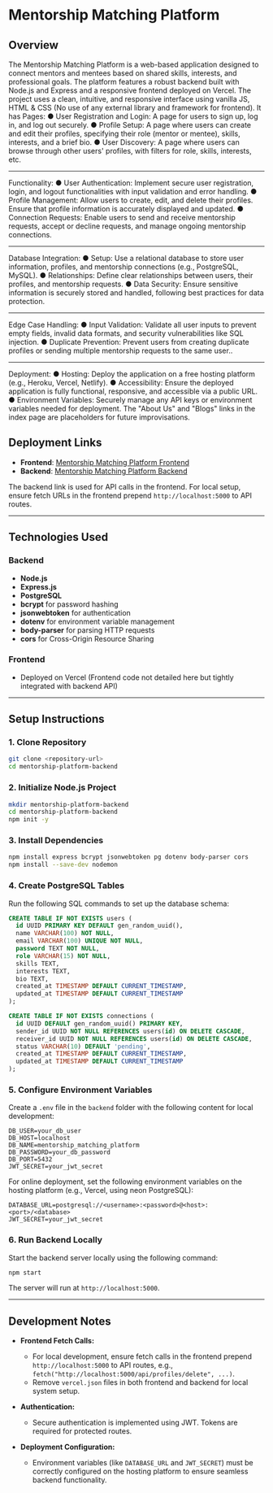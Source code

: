 # Mentorship Matching Platform

## Overview
The Mentorship Matching Platform is a web-based application designed to connect mentors and mentees based on shared skills, interests, and professional goals. The platform features a robust backend built with Node.js and Express and a responsive frontend deployed on Vercel.
The project uses a clean, intuitive, and responsive interface using vanilla JS, HTML & CSS (No use of any external library and framework for frontend). It has 
Pages:
●	User Registration and Login: A page for users to sign up, log in, and log out securely.
●	Profile Setup: A page where users can create and edit their profiles, specifying their role (mentor or mentee), skills, interests, and a brief bio.
●	User Discovery: A page where users can browse through other users' profiles, with filters for role, skills, interests, etc.
________________________________________
Functionality:
●	User Authentication: Implement secure user registration, login, and logout functionalities with input validation and error handling.
●	Profile Management: Allow users to create, edit, and delete their profiles. Ensure that profile information is accurately displayed and updated.
●	Connection Requests: Enable users to send and receive mentorship requests, accept or decline requests, and manage ongoing mentorship connections.
________________________________________
Database Integration:
●	Setup: Use a relational database to store user information, profiles, and mentorship connections (e.g., PostgreSQL, MySQL).
●	Relationships: Define clear relationships between users, their profiles, and mentorship requests.
●	Data Security: Ensure sensitive information is securely stored and handled, following best practices for data protection.
________________________________________
Edge Case Handling:
●	Input Validation: Validate all user inputs to prevent empty fields, invalid data formats, and security vulnerabilities like SQL injection.
●	Duplicate Prevention: Prevent users from creating duplicate profiles or sending multiple mentorship requests to the same user..
________________________________________
Deployment:
●	Hosting: Deploy the application on a free hosting platform (e.g., Heroku, Vercel, Netlify).
●	Accessibility: Ensure the deployed application is fully functional, responsive, and accessible via a public URL.
●	Environment Variables: Securely manage any API keys or environment variables needed for deployment.
The "About Us" and "Blogs" links in the index page are placeholders for future improvisations.

## Deployment Links
- **Frontend**: [Mentorship Matching Platform Frontend](https://mentorship-matching-platform-frontend.vercel.app/)
- **Backend**: [Mentorship Matching Platform Backend](https://mentorship-matching-platform-backend.vercel.app/)

The backend link is used for API calls in the frontend. For local setup, ensure fetch URLs in the frontend prepend `http://localhost:5000` to API routes.

---

## Technologies Used

### Backend
- **Node.js**
- **Express.js**
- **PostgreSQL**
- **bcrypt** for password hashing
- **jsonwebtoken** for authentication
- **dotenv** for environment variable management
- **body-parser** for parsing HTTP requests
- **cors** for Cross-Origin Resource Sharing

### Frontend
- Deployed on Vercel (Frontend code not detailed here but tightly integrated with backend API)

---

## Setup Instructions

### 1. Clone Repository
```bash
git clone <repository-url>
cd mentorship-platform-backend
```

### 2. Initialize Node.js Project
```bash
mkdir mentorship-platform-backend
cd mentorship-platform-backend
npm init -y
```

### 3. Install Dependencies
```bash
npm install express bcrypt jsonwebtoken pg dotenv body-parser cors
npm install --save-dev nodemon
```

### 4. Create PostgreSQL Tables
Run the following SQL commands to set up the database schema:

```sql
CREATE TABLE IF NOT EXISTS users (
  id UUID PRIMARY KEY DEFAULT gen_random_uuid(),
  name VARCHAR(100) NOT NULL,
  email VARCHAR(100) UNIQUE NOT NULL,
  password TEXT NOT NULL,
  role VARCHAR(15) NOT NULL,
  skills TEXT,
  interests TEXT,
  bio TEXT,
  created_at TIMESTAMP DEFAULT CURRENT_TIMESTAMP,
  updated_at TIMESTAMP DEFAULT CURRENT_TIMESTAMP
);

CREATE TABLE IF NOT EXISTS connections (
  id UUID DEFAULT gen_random_uuid() PRIMARY KEY,
  sender_id UUID NOT NULL REFERENCES users(id) ON DELETE CASCADE,
  receiver_id UUID NOT NULL REFERENCES users(id) ON DELETE CASCADE,
  status VARCHAR(10) DEFAULT 'pending',
  created_at TIMESTAMP DEFAULT CURRENT_TIMESTAMP,
  updated_at TIMESTAMP DEFAULT CURRENT_TIMESTAMP
);
```

### 5. Configure Environment Variables
Create a `.env` file in the `backend` folder with the following content for local development:

```env
DB_USER=your_db_user
DB_HOST=localhost
DB_NAME=mentorship_matching_platform
DB_PASSWORD=your_db_password
DB_PORT=5432
JWT_SECRET=your_jwt_secret
```

For online deployment, set the following environment variables on the hosting platform (e.g., Vercel, using neon PostgreSQL):

```env
DATABASE_URL=postgresql://<username>:<password>@<host>:<port>/<database>
JWT_SECRET=your_jwt_secret
```

### 6. Run Backend Locally
Start the backend server locally using the following command:
```bash
npm start
```
The server will run at `http://localhost:5000`.

---

## Development Notes

- **Frontend Fetch Calls:**
  - For local development, ensure fetch calls in the frontend prepend `http://localhost:5000` to API routes, e.g., `fetch("http://localhost:5000/api/profiles/delete", ...)`.
  - Remove `vercel.json` files in both frontend and backend for local system setup.

- **Authentication:**
  - Secure authentication is implemented using JWT. Tokens are required for protected routes.

- **Deployment Configuration:**
  - Environment variables (like `DATABASE_URL` and `JWT_SECRET`) must be correctly configured on the hosting platform to ensure seamless backend functionality.
